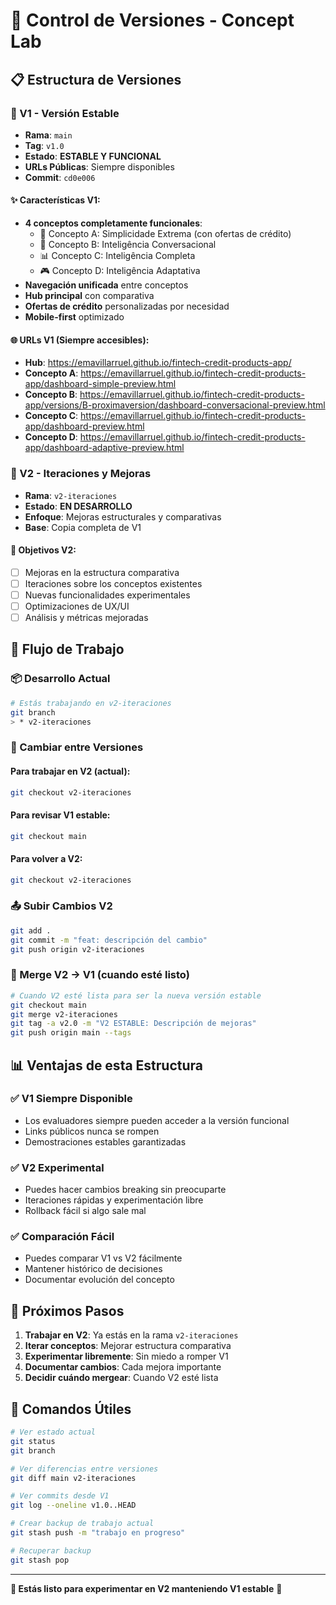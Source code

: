 # 🚀 Control de Versiones - Concept Lab

## 📋 Estructura de Versiones

### 🔖 V1 - Versión Estable
- **Rama**: `main`
- **Tag**: `v1.0`
- **Estado**: **ESTABLE Y FUNCIONAL**
- **URLs Públicas**: Siempre disponibles
- **Commit**: `cd0e006`

#### ✨ Características V1:
- **4 conceptos completamente funcionales**:
  - 🎯 Concepto A: Simplicidade Extrema (con ofertas de crédito)
  - 💬 Concepto B: Inteligência Conversacional  
  - 📊 Concepto C: Inteligência Completa
  - 🎮 Concepto D: Inteligência Adaptativa
- **Navegación unificada** entre conceptos
- **Hub principal** con comparativa
- **Ofertas de crédito** personalizadas por necesidad
- **Mobile-first** optimizado

#### 🌐 URLs V1 (Siempre accesibles):
- **Hub**: https://emavillarruel.github.io/fintech-credit-products-app/
- **Concepto A**: https://emavillarruel.github.io/fintech-credit-products-app/dashboard-simple-preview.html
- **Concepto B**: https://emavillarruel.github.io/fintech-credit-products-app/versions/B-proximaversion/dashboard-conversacional-preview.html
- **Concepto C**: https://emavillarruel.github.io/fintech-credit-products-app/dashboard-preview.html
- **Concepto D**: https://emavillarruel.github.io/fintech-credit-products-app/dashboard-adaptive-preview.html

### 🔬 V2 - Iteraciones y Mejoras
- **Rama**: `v2-iteraciones`
- **Estado**: **EN DESARROLLO**
- **Enfoque**: Mejoras estructurales y comparativas
- **Base**: Copia completa de V1

#### 🎯 Objetivos V2:
- [ ] Mejoras en la estructura comparativa
- [ ] Iteraciones sobre los conceptos existentes
- [ ] Nuevas funcionalidades experimentales
- [ ] Optimizaciones de UX/UI
- [ ] Análisis y métricas mejoradas

## 🔄 Flujo de Trabajo

### 📦 Desarrollo Actual
```bash
# Estás trabajando en v2-iteraciones
git branch
> * v2-iteraciones
```

### 🚀 Cambiar entre Versiones

#### Para trabajar en V2 (actual):
```bash
git checkout v2-iteraciones
```

#### Para revisar V1 estable:
```bash
git checkout main
```

#### Para volver a V2:
```bash
git checkout v2-iteraciones
```

### 📤 Subir Cambios V2
```bash
git add .
git commit -m "feat: descripción del cambio"
git push origin v2-iteraciones
```

### 🔀 Merge V2 → V1 (cuando esté listo)
```bash
# Cuando V2 esté lista para ser la nueva versión estable
git checkout main
git merge v2-iteraciones
git tag -a v2.0 -m "V2 ESTABLE: Descripción de mejoras"
git push origin main --tags
```

## 📊 Ventajas de esta Estructura

### ✅ V1 Siempre Disponible
- Los evaluadores siempre pueden acceder a la versión funcional
- Links públicos nunca se rompen
- Demostraciones estables garantizadas

### ✅ V2 Experimental
- Puedes hacer cambios breaking sin preocuparte
- Iteraciones rápidas y experimentación libre
- Rollback fácil si algo sale mal

### ✅ Comparación Fácil
- Puedes comparar V1 vs V2 fácilmente
- Mantener histórico de decisiones
- Documentar evolución del concepto

## 🎯 Próximos Pasos

1. **Trabajar en V2**: Ya estás en la rama `v2-iteraciones`
2. **Iterar conceptos**: Mejorar estructura comparativa
3. **Experimentar libremente**: Sin miedo a romper V1
4. **Documentar cambios**: Cada mejora importante
5. **Decidir cuándo mergear**: Cuando V2 esté lista

## 🔧 Comandos Útiles

```bash
# Ver estado actual
git status
git branch

# Ver diferencias entre versiones
git diff main v2-iteraciones

# Ver commits desde V1
git log --oneline v1.0..HEAD

# Crear backup de trabajo actual
git stash push -m "trabajo en progreso"

# Recuperar backup
git stash pop
```

---

**🎯 Estás listo para experimentar en V2 manteniendo V1 estable** 🚀 